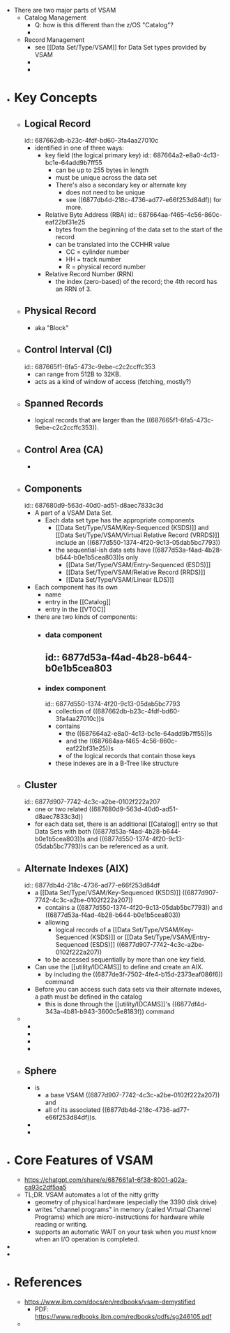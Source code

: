 - There are two major parts of VSAM
	- Catalog Management
		- Q: how is this different than the z/OS "Catalog"?
		-
	- Record Management
		- see [[Data Set/Type/VSAM]] for Data Set types provided by VSAM
		-
		-
- # Key Concepts
	- ## Logical Record
	  id:: 687662db-b23c-4fdf-bd60-3fa4aa27010c
		- identified in one of three ways:
			- key field (the logical primary key)
			  id:: 687664a2-e8a0-4c13-bc1e-64add9b7ff55
				- can be up to 255 bytes in length
				- must be unique across the data set
				- There's also a secondary key or alternate key
					- does not need to be unique
					- see ((6877db4d-218c-4736-ad77-e66f253d84df)) for more.
			- Relative Byte Address (RBA)
			  id:: 687664aa-f465-4c56-860c-eaf22bf31e25
				- bytes from the beginning of the data set to the start of the record
				- can be translated into the CCHHR value
					- CC = cylinder number
					- HH = track number
					- R = physical record number
			- Relative Record Number (RRN)
				- the index (zero-based) of the record; the 4th record has an RRN of 3.
	- ## Physical Record
		- aka "Block"
	- ## Control Interval (CI)
	  id:: 687665f1-6fa5-473c-9ebe-c2c2ccffc353
		- can range from 512B to 32KB.
		- acts as a kind of window of access (fetching, mostly?)
	- ## Spanned Records
		- logical records that are larger than the ((687665f1-6fa5-473c-9ebe-c2c2ccffc353)).
	- ## Control Area (CA)
		-
	- ## Components
	  id:: 687680d9-563d-40d0-ad51-d8aec7833c3d
		- A part of a VSAM Data Set.
			- Each data set type has the appropriate components
				- [[Data Set/Type/VSAM/Key-Sequenced (KSDS)]] and [[Data Set/Type/VSAM/Virtual Relative Record (VRRDS)]] include an ((6877d550-1374-4f20-9c13-05dab5bc7793))
				- the sequential-ish data sets have ((6877d53a-f4ad-4b28-b644-b0e1b5cea803))s only
					- [[Data Set/Type/VSAM/Entry-Sequenced (ESDS)]]
					- [[Data Set/Type/VSAM/Relative Record (RRDS)]]
					- [[Data Set/Type/VSAM/Linear (LDS)]]
		- Each component has its own
			- name
			- entry in the [[Catalog]]
			- entry in the [[VTOC]]
		- there are two kinds of components:
			- ### data component
			  id:: 6877d53a-f4ad-4b28-b644-b0e1b5cea803
				-
			- ### index component
			  id:: 6877d550-1374-4f20-9c13-05dab5bc7793
				- collection of ((687662db-b23c-4fdf-bd60-3fa4aa27010c))s
				- contains
					- the ((687664a2-e8a0-4c13-bc1e-64add9b7ff55))s
					- and the ((687664aa-f465-4c56-860c-eaf22bf31e25))s
					- of the logical records that contain those keys
				- these indexes are in a B-Tree like structure
	- ## Cluster
	  id:: 6877d907-7742-4c3c-a2be-0102f222a207
		- one or two related ((687680d9-563d-40d0-ad51-d8aec7833c3d))
		- for each data set, there is an additional [[Catalog]] entry so that Data Sets with both ((6877d53a-f4ad-4b28-b644-b0e1b5cea803))s and ((6877d550-1374-4f20-9c13-05dab5bc7793))s can be referenced as a unit.
	- ## Alternate Indexes (AIX)
	  id:: 6877db4d-218c-4736-ad77-e66f253d84df
		- a [[Data Set/Type/VSAM/Key-Sequenced (KSDS)]] ((6877d907-7742-4c3c-a2be-0102f222a207))
			- contains a ((6877d550-1374-4f20-9c13-05dab5bc7793)) and ((6877d53a-f4ad-4b28-b644-b0e1b5cea803))
			- allowing
				- logical records of a [[Data Set/Type/VSAM/Key-Sequenced (KSDS)]] or [[Data Set/Type/VSAM/Entry-Sequenced (ESDS)]] ((6877d907-7742-4c3c-a2be-0102f222a207))
			- to be accessed sequentially by more than one key field.
		- Can use the [[utility/IDCAMS]] to define and create an AIX.
			- by including the ((6877de3f-7502-4fe4-b15d-2373eaf086f6)) command
		- Before you can access such data sets via their alternate indexes, a path must be defined in the catalog
			- this is done through the [[utility/IDCAMS]]'s ((6877df4d-343a-4b81-b943-3600c5e8183f)) command
	-
		-
		-
		-
		-
	- ## Sphere
		- is
			- a base VSAM ((6877d907-7742-4c3c-a2be-0102f222a207)) and
			- all of its associated ((6877db4d-218c-4736-ad77-e66f253d84df))s.
		-
		-
- # Core Features of VSAM
	- https://chatgpt.com/share/e/687661a1-6f38-8001-a02a-ca93c2df5aa5
	- TL;DR. VSAM automates a lot of the nitty gritty
		- geometry of physical hardware (especially the 3390 disk drive)
		- writes "channel programs" in memory (called Virtual Channel Programs) which are micro-instructions for hardware while reading or writing.
		- supports an automatic WAIT on your task when you _must_ know when an I/O operation is completed.
-
-
- # References
	- https://www.ibm.com/docs/en/redbooks/vsam-demystified
		- PDF: https://www.redbooks.ibm.com/redbooks/pdfs/sg246105.pdf
	-
